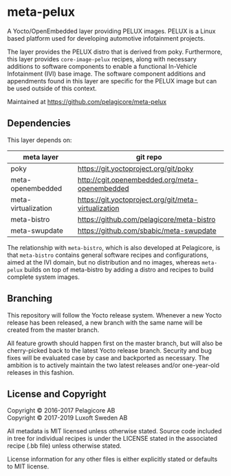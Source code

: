 meta-pelux
==========
A Yocto/OpenEmbedded layer providing PELUX images. PELUX is a Linux based
platform used for developing automotive infotainment projects.

The layer provides the PELUX distro that is derived from poky. Furthermore,
this layer provides `core-image-pelux` recipes, along with necessary additions
to software components to enable a functional In-Vehicle Infotainment (IVI)
base image. The software component additions and appendments found in this
layer are specific for the PELUX image but can be used outside of this context.

Maintained at https://github.com/pelagicore/meta-pelux

Dependencies
------------
This layer depends on:

| meta layer          | git repo |
| ------------------- | -------- |
| poky                | https://git.yoctoproject.org/git/poky |
| meta-openembedded   | http://cgit.openembedded.org/meta-openembedded |
| meta-virtualization | https://git.yoctoproject.org/git/meta-virtualization |
| meta-bistro         | https://github.com/pelagicore/meta-bistro |
| meta-swupdate       | https://github.com/sbabic/meta-swupdate |

The relationship with `meta-bistro`, which is also developed at Pelagicore,
is that `meta-bistro` contains general software recipes and configurations,
aimed at the IVI domain, but no distribution and no images, whereas `meta-pelux`
builds on top of meta-bistro by adding a distro and recipes to build complete
system images.

Branching
---------
This repository will follow the Yocto release system. Whenever a new Yocto
release has been released, a new branch with the same name will be created from
the master branch.

All feature growth should happen first on the master branch,
but will also be cherry-picked back to the latest Yocto release branch.
Security and bug fixes will be evaluated case by case and backported as
necessary. The ambition is to actively maintain the two latest releases and/or
one-year-old releases in this fashion.

License and Copyright
---------------------
Copyright &copy; 2016-2017 Pelagicore AB  
Copyright &copy; 2017-2019 Luxoft Sweden AB

All metadata is MIT licensed unless otherwise stated. Source code included in
tree for individual recipes is under the LICENSE stated in the associated
recipe (.bb file) unless otherwise stated.

License information for any other files is either explicitly stated or defaults
to MIT license.
